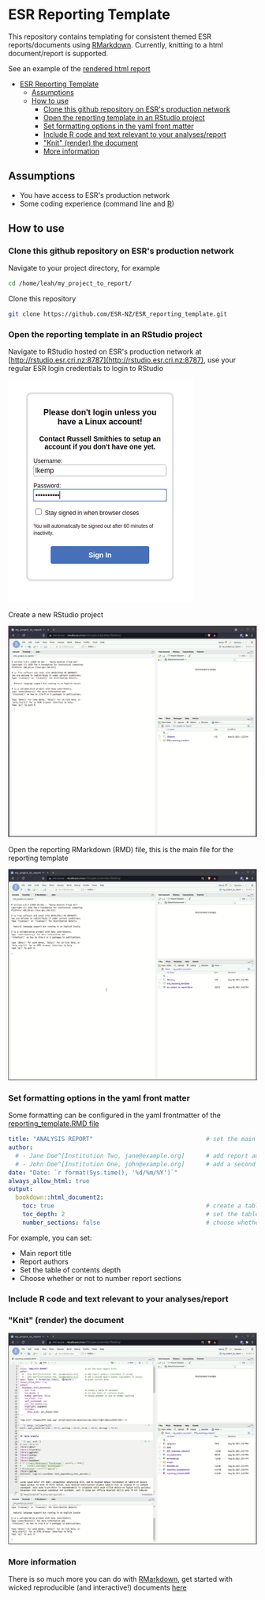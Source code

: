 # ESR Reporting Template

This repository contains templating for consistent themed ESR reports/documents using [RMarkdown](https://rmarkdown.rstudio.). Currently, knitting to a html document/report is supported.

See an example of the [rendered html report](./reporting_template.html)

- [ESR Reporting Template](#esr-reporting-template)
  - [Assumptions](#assumptions)
  - [How to use](#how-to-use)
    - [Clone this github repository on ESR's production network](#clone-this-github-repository-on-esrs-production-network)
    - [Open the reporting template in an RStudio project](#open-the-reporting-template-in-an-rstudio-project)
    - [Set formatting options in the yaml front matter](#set-formatting-options-in-the-yaml-front-matter)
    - [Include R code and text relevant to your analyses/report](#include-r-code-and-text-relevant-to-your-analysesreport)
    - ["Knit" (render) the document](#knit-render-the-document)
    - [More information](#more-information)

## Assumptions

- You have access to ESR's production network
- Some coding experience (command line and [R](https://www.r-project.org/))

## How to use

### Clone this github repository on ESR's production network

Navigate to your project directory, for example

```bash
cd /home/leah/my_project_to_report/
```

Clone this repository

```bash
git clone https://github.com/ESR-NZ/ESR_reporting_template.git
```

### Open the reporting template in an RStudio project

Navigate to RStudio hosted on ESR's production network at [http://rstudio.esr.cri.nz:8787](http://rstudio.esr.cri.nz:8787), use your regular ESR login credentials to login to RStudio

![RStudio sign in](./images/rstudio_signin.png)

Create a new RStudio project

![Create project in RStudio](./images/create_project_in_rstudio.gif)

Open the reporting RMarkdown (RMD) file, this is the main file for the reporting template

![Create project in RStudio](./images/open_rmd_file.gif)

### Set formatting options in the yaml front matter

Some formatting can be configured in the yaml frontmatter of the [reporting_template.RMD file](./reporting_template.RMD)

```yaml
title: "ANALYSIS REPORT"                                # set the main report title
author:
  # - Jane Doe^[Institution Two, jane@example.org]      # add report authors (uncomment if using)
  # - John Doe^[Institution One, john@example.org]      # add a second report author (uncomment if using)
date: "Date: `r format(Sys.time(), '%d/%m/%Y')`"
always_allow_html: true
output:
  bookdown::html_document2:
    toc: true                                           # create a table of contents (true or false)
    toc_depth: 2                                        # set the table of contents depth (number)
    number_sections: false                              # choose whether or not to number sections (true or false)
```

For example, you can set:

- Main report title
- Report authors
- Set the table of contents depth
- Choose whether or not to number report sections

### Include R code and text relevant to your analyses/report

### "Knit" (render) the document

![Render document](./images/render_document.gif)

### More information

There is so much more you can do with [RMarkdown](https://rmarkdown.rstudio.), get started with wicked reproducible (and interactive!) documents [here](https://bookdown.org/yihui/rmarkdown/)
